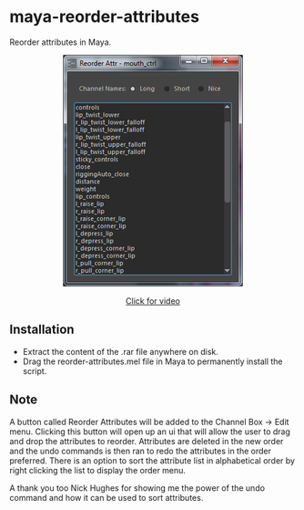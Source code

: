 # maya-reorder-attributes
Reorder attributes in Maya.

<p align="center"><img src="docs/_images/reorderAttributesExample.png?raw=true"></p>
<a href="https://vimeo.com/210495749" target="_blank"><p align="center">Click for video</p></a>

## Installation
* Extract the content of the .rar file anywhere on disk.
* Drag the reorder-attributes.mel file in Maya to permanently install the script.

## Note
A button called Reorder Attributes will be added to the Channel Box -> Edit menu. Clicking this button will open up an ui that will allow the user to drag and drop the attributes to reorder. Attributes are deleted in the new order and the undo commands is then ran to redo the attributes in the order preferred. There is an option to sort the attribute list in alphabetical order by right clicking the list to display the order menu.

A thank you too Nick Hughes for showing me the power of the undo command and how it can be used to sort attributes.
